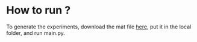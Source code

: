 # How to run ?
To generate the experiments, download the mat file 
[here](http://odds.cs.stonybrook.edu/shuttle-dataset/),
put it in the local folder, and run main.py.

